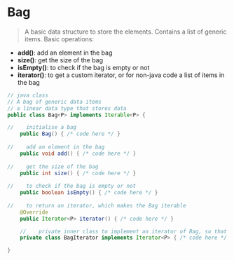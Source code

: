 # Bag

> A basic data structure to store the elements. Contains a list of generic items. Basic operations:

- **add()**: add an element in the bag
- **size()**: get the size of the bag
- **isEmpty()**: to check if the bag is empty or not
- **iterator()**: to get a custom iterator, or for non-java code a list of items in the bag

```java
// java class
// A bag of generic data items
// a linear data type that stores data
public class Bag<P> implements Iterable<P> {

//    initialise a bag
    public Bag() { /* code here */ }
    
//    add an element in the bag
    public void add() { /* code here */ }
    
//    get the size of the bag
    public int size() { /* code here */ }
    
//    to check if the bag is empty or not
    public boolean isEmpty() { /* code here */ }
    
//    to return an iterator, which makes the Bag iterable
    @Override
    public Iterator<P> iterator() { /* code here */ }

    //    private inner class to implement an iterator of Bag, so that the bag is Iterable
    private class BagIterator implements Iterator<P> { /* code here */ }

}
```